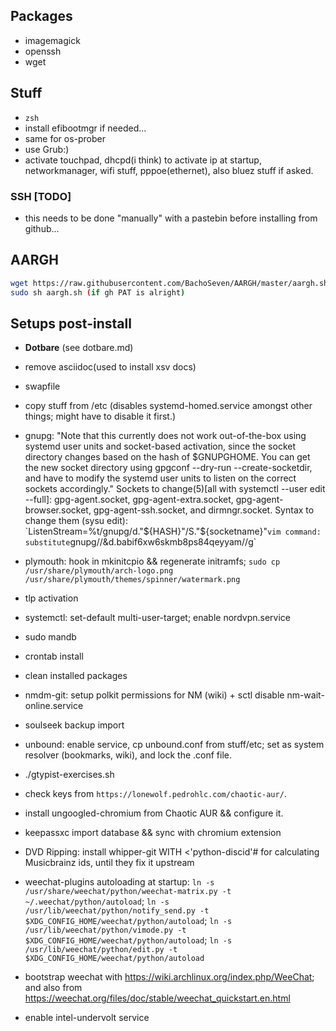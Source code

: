 ## Packages

- imagemagick
- openssh
- wget

## Stuff
- `zsh`
- install efibootmgr if needed...
- same for os-prober
- use Grub:)
- activate touchpad, dhcpd(i think) to activate ip at startup, networkmanager, wifi stuff, pppoe(ethernet), also bluez stuff if asked.

### SSH [TODO]
- this needs to be done "manually" with a pastebin before installing from github...

## AARGH
``` sh
wget https://raw.githubusercontent.com/BachoSeven/AARGH/master/aargh.sh
sudo sh aargh.sh (if gh PAT is alright)
```

## Setups post-install
- **Dotbare** (see dotbare.md)
- remove asciidoc(used to install xsv docs)
- swapfile
- copy stuff from /etc (disables systemd-homed.service amongst other things; might have to disable it first.)
- gnupg:
          "Note that this currently does not work out-of-the-box using systemd user units and socket-based activation, since the socket directory changes based on the hash of
          $GNUPGHOME. You can get the new socket directory using gpgconf --dry-run --create-socketdir, and have to modify the systemd user units to listen on the correct sockets
          accordingly."
  Sockets to change(5)[all with systemctl --user edit --full]: gpg-agent.socket, gpg-agent-extra.socket, gpg-agent-browser.socket, gpg-agent-ssh.socket, and dirmngr.socket.
  Syntax to change them (sysu edit): `ListenStream=%t/gnupg/d."${HASH}"/S."${socketname}"`
  vim command: substitute `gnupg\//&d\.babif6xw6skmb8ps84qeyyam\//g`

- plymouth: hook in mkinitcpio && regenerate initramfs; `sudo cp /usr/share/plymouth/arch-logo.png /usr/share/plymouth/themes/spinner/watermark.png`
- tlp activation
- systemctl: set-default multi-user-target; enable nordvpn.service
- sudo mandb
- crontab install
- clean installed packages
- nmdm-git: setup polkit permissions for NM (wiki) + sctl disable nm-wait-online.service
- soulseek backup import
- unbound: enable service, cp unbound.conf from stuff/etc; set as system resolver (bookmarks, wiki), and lock the .conf file.
- ./gtypist-exercises.sh
- check keys from `https://lonewolf.pedrohlc.com/chaotic-aur/`.
- install ungoogled-chromium from Chaotic AUR && configure it.
- keepassxc import database && sync with chromium extension
- DVD Ripping: install whipper-git WITH <'python-discid'# for calculating Musicbrainz ids, until they fix it upstream
- weechat-plugins autoloading at startup: `ln -s /usr/share/weechat/python/weechat-matrix.py -t ~/.weechat/python/autoload`; `ln -s /usr/lib/weechat/python/notify_send.py -t $XDG_CONFIG_HOME/weechat/python/autoload`; `ln -s /usr/lib/weechat/python/vimode.py -t $XDG_CONFIG_HOME/weechat/python/autoload`; `ln -s /usr/lib/weechat/python/edit.py -t $XDG_CONFIG_HOME/weechat/python/autoload`
- bootstrap weechat with https://wiki.archlinux.org/index.php/WeeChat; and also from https://weechat.org/files/doc/stable/weechat_quickstart.en.html
- enable intel-undervolt service
